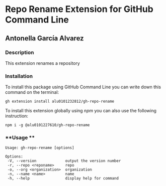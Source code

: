 # Repo Rename Extension for GitHub Command Line

## Antonella García Alvarez

### **Description**

This extension renames a repository

### **Installation**

To install this package using GitHub Command Line you can write down this command on the terminal:

`gh extension install alu0101232812/gh-repo-rename` 

To install this extension globally using _npm_ you can also use the following instruction:

`npm i -g @alu0101227610/gh-repo-rename`

### **Usage **

```
Usage: gh-repo-rename [options]

Options:
 -V, --version             output the version number
 -r, --repo <reponame>     repo
 -o, --org <organization>  organization
 -n, --name <name>         name
 -h, --help                display help for command
``` 